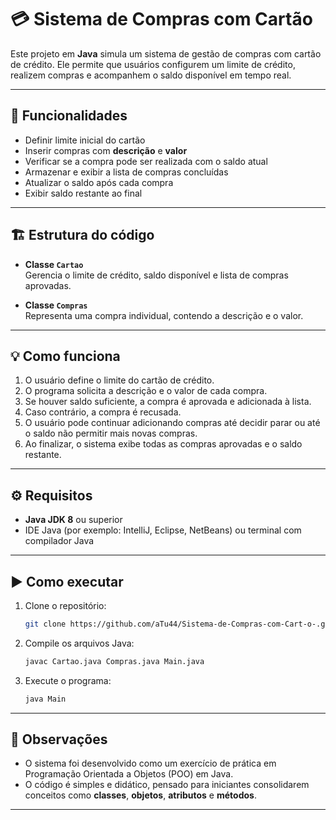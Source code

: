 # 💳 Sistema de Compras com Cartão

Este projeto em **Java** simula um sistema de gestão de compras com cartão de crédito. Ele permite que usuários configurem um limite de crédito, realizem compras e acompanhem o saldo disponível em tempo real.

---

## 🚀 Funcionalidades

- Definir limite inicial do cartão
- Inserir compras com **descrição** e **valor**
- Verificar se a compra pode ser realizada com o saldo atual
- Armazenar e exibir a lista de compras concluídas
- Atualizar o saldo após cada compra
- Exibir saldo restante ao final

---

## 🏗️ Estrutura do código

- **Classe `Cartao`**  
  Gerencia o limite de crédito, saldo disponível e lista de compras aprovadas.

- **Classe `Compras`**  
  Representa uma compra individual, contendo a descrição e o valor.

---

## 💡 Como funciona

1. O usuário define o limite do cartão de crédito.
2. O programa solicita a descrição e o valor de cada compra.
3. Se houver saldo suficiente, a compra é aprovada e adicionada à lista.
4. Caso contrário, a compra é recusada.
5. O usuário pode continuar adicionando compras até decidir parar ou até o saldo não permitir mais novas compras.
6. Ao finalizar, o sistema exibe todas as compras aprovadas e o saldo restante.

---

## ⚙️ Requisitos

- **Java JDK 8** ou superior
- IDE Java (por exemplo: IntelliJ, Eclipse, NetBeans) ou terminal com compilador Java

---

## ▶️ Como executar

1. Clone o repositório:
   ```bash
   git clone https://github.com/aTu44/Sistema-de-Compras-com-Cart-o-.git
   ```
2. Compile os arquivos Java:
   ```bash
   javac Cartao.java Compras.java Main.java
   ```
3. Execute o programa:
   ```bash
   java Main
   ```

---

## 💬 Observações

- O sistema foi desenvolvido como um exercício de prática em Programação Orientada a Objetos (POO) em Java.
- O código é simples e didático, pensado para iniciantes consolidarem conceitos como **classes**, **objetos**, **atributos** e **métodos**.

---

